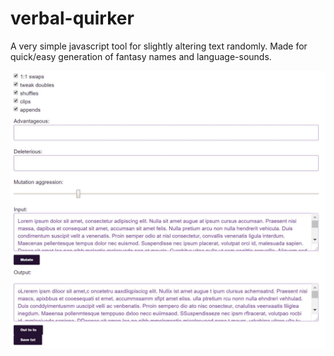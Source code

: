 # verbal-quirker
A very simple javascript tool for slightly altering text randomly. Made for quick/easy generation of fantasy names and language-sounds.

![alt text](mutationtool.JPG "Screenshot!")
